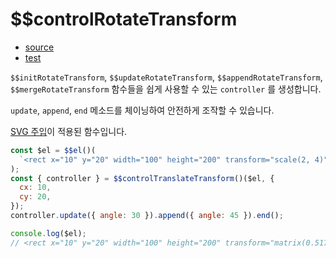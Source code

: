 # \$\$controlRotateTransform

- [source](./controlRotateTransform.index.js)
- [test](./controlRotateTransform.spec.js)

`$$initRotateTransform`, `$$updateRotateTransform`, `$$appendRotateTransform`, `$$mergeRotateTransform` 함수들을
쉽게 사용할 수 있는 `controller` 를 생성합니다.

`update`, `append`, `end` 메소드를 체이닝하여 안전하게 조작할 수 있습니다.

[SVG 주입](../../doc/SVG_INJECTION.md)이 적용된 함수입니다.

```javascript
const $el = $$el()(
  `<rect x="10" y="20" width="100" height="200" transform="scale(2, 4)"></rect>`
);
const { controller } = $$controlTranslateTransform()($el, {
  cx: 10,
  cy: 20,
});
controller.update({ angle: 30 }).append({ angle: 45 }).end();

console.log($el);
// <rect x="10" y="20" width="100" height="200" transform="matrix(0.517638 1.93185 -3.8637 1.03528 26.7303 5.16436)"></rect>
```
